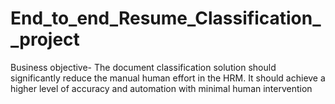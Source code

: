 # End_to_end_Resume_Classification__project
Business objective- The document classification solution should significantly reduce the manual human effort in the HRM. It should achieve a higher level of accuracy and automation with minimal human intervention
